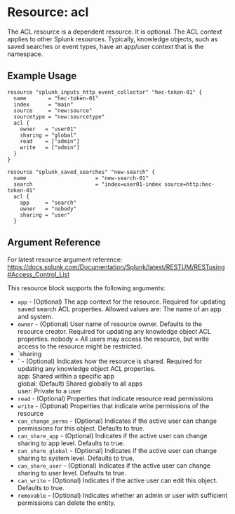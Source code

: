 # Resource: acl
The ACL resource is a dependent resource. It is optional. The ACL context applies to other Splunk resources.
Typically, knowledge objects, such as saved searches or event types, have an app/user context that is the namespace.

## Example Usage
```
resource "splunk_inputs_http_event_collector" "hec-token-01" {
  name       = "hec-token-01"
  index      = "main"
  source     = "new:source"
  sourcetype = "new:sourcetype"
  acl {
    owner   = "user01"
    sharing = "global"
    read    = ["admin"]
    write   = ["admin"]
  }
}

resource "splunk_saved_searches" "new-search" {
  name                      = "new-search-01"
  search                    = "index=user01-index source=http:hec-token-01"
  acl {
    app     = "search"
    owner   = "nobody"
    sharing = "user"
  }
```

## Argument Reference
For latest resource argument reference: https://docs.splunk.com/Documentation/Splunk/latest/RESTUM/RESTusing#Access_Control_List

This resource block supports the following arguments:
* `app` - (Optional) The app context for the resource. Required for updating saved search ACL properties. Allowed values are: The name of an app and system.
* `owner` - (Optional) User name of resource owner. Defaults to the resource creator. Required for updating any knowledge object ACL properties. nobody = All users may access the resource, but write access to the resource might be restricted.
* `sharing
* ` - (Optional) Indicates how the resource is shared. Required for updating any knowledge object ACL properties.
<br>app: Shared within a specific app<br>global: (Default) Shared globally to all apps<br>user: Private to a user
* `read` - (Optional) Properties that indicate resource read permissions
* `write` - (Optional) Properties that indicate write permissions of the resource
* `can_change_perms` - (Optional) Indicates if the active user can change permissions for this object. Defaults to true.
* `can_share_app` - (Optional) Indicates if the active user can change sharing to app level. Defaults to true.
* `can_share_global` - (Optional) Indicates if the active user can change sharing to system level. Defaults to true.
* `can_share_user` - (Optional) Indicates if the active user can change sharing to user level. Defaults to true.
* `can_write` - (Optional) Indicates if the active user can edit this object. Defaults to true.
* `removable` - (Optional) Indicates whether an admin or user with sufficient permissions can delete the entity.
